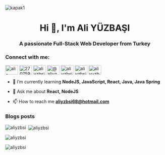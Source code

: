 ![kapak1](https://github.com/user-attachments/assets/cff9bc33-7232-4ec0-ba0e-a7a19ea1bdf4)


<h1 align="center">Hi 👋, I'm Ali YÜZBAŞI</h1>
<h3 align="center">A passionate Full-Stack Web Developer from Turkey</h3>





<h3 align="start">Connect with me:</h3>
<p align="start">

<a href="https://linkedin.com/in/ali-yüzbaşı-2a953318a" target="blank"><img align="center" src="https://raw.githubusercontent.com/rahuldkjain/github-profile-readme-generator/master/src/images/icons/Social/linked-in-alt.svg" alt="ali-yüzbaşı-2a953318a" height="30" width="40" /></a>
<a href="https://stackoverflow.com/users/27075980" target="blank"><img align="center" src="https://raw.githubusercontent.com/rahuldkjain/github-profile-readme-generator/master/src/images/icons/Social/stack-overflow.svg" alt="27075980" height="30" width="40" /></a>
<a href="https://instagram.com/aliyzbsi" target="blank"><img align="center" src="https://raw.githubusercontent.com/rahuldkjain/github-profile-readme-generator/master/src/images/icons/Social/instagram.svg" alt="aliyzbsi" height="30" width="40" /></a>
<a href="https://medium.com/@aliyzbsi68" target="blank"><img align="center" src="https://raw.githubusercontent.com/rahuldkjain/github-profile-readme-generator/master/src/images/icons/Social/medium.svg" alt="@aliyzbsi68" height="30" width="40" /></a>
<a href="https://www.hackerrank.com/aliyzbsi68" target="blank"><img align="center" src="https://raw.githubusercontent.com/rahuldkjain/github-profile-readme-generator/master/src/images/icons/Social/hackerrank.svg" alt="aliyzbsi68" height="30" width="40" /></a>
<a href="https://www.leetcode.com/aliyzbsi" target="blank"><img align="center" src="https://raw.githubusercontent.com/rahuldkjain/github-profile-readme-generator/master/src/images/icons/Social/leet-code.svg" alt="aliyzbsi" height="30" width="40" /></a>
<a href="https://discord.gg/aliyuzbasi." target="blank"><img align="center" src="https://raw.githubusercontent.com/rahuldkjain/github-profile-readme-generator/master/src/images/icons/Social/discord.svg" alt="aliyuzbasi." height="30" width="40" /></a>
</p>

- 🌱 I’m currently learning **NodeJS, JavaScript, React, Java, Java Spring**

- 💬 Ask me about **React, NodeJS**

- 📫 How to reach me **aliyzbsi68@hotmail.com**

### Blogs posts
<!-- BLOG-POST-LIST:START -->
<!-- BLOG-POST-LIST:END -->





<p><img align="left" src="https://github-readme-stats.vercel.app/api/top-langs?username=aliyzbsi&show_icons=true&locale=en&layout=compact" alt="aliyzbsi" /></p>

<p>&nbsp;<img align="center" src="https://github-readme-stats.vercel.app/api?username=aliyzbsi&show_icons=true&locale=en" alt="aliyzbsi" /></p>

<p><img align="center" src="https://github-readme-streak-stats.herokuapp.com/?user=aliyzbsi&" alt="aliyzbsi" /></p>
<p align="left"> <img src="https://komarev.com/ghpvc/?username=aliyzbsi&label=Profile%20views&color=0e75b6&style=flat" alt="aliyzbsi" /> </p>
